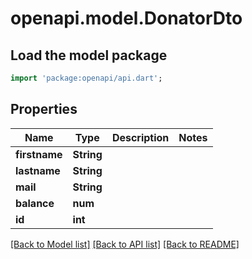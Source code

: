 # openapi.model.DonatorDto

## Load the model package
```dart
import 'package:openapi/api.dart';
```

## Properties
Name | Type | Description | Notes
------------ | ------------- | ------------- | -------------
**firstname** | **String** |  | 
**lastname** | **String** |  | 
**mail** | **String** |  | 
**balance** | **num** |  | 
**id** | **int** |  | 

[[Back to Model list]](../README.md#documentation-for-models) [[Back to API list]](../README.md#documentation-for-api-endpoints) [[Back to README]](../README.md)


